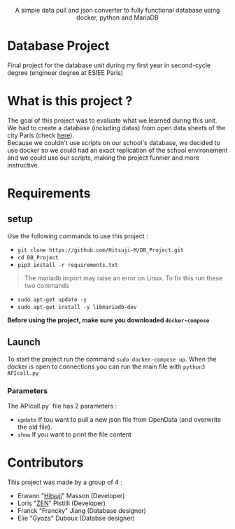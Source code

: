 <p align="center">
A simple data pull and json converter to fully functional database using docker, python and MariaDB<br>
</p>



# Database Project

Final project for the database unit during my first year in second-cycle degree (engineer degree at ESIEE Paris)

# What is this project ?
The goal of this project was to evaluate what we learned during this unit. We had to create a database (including datas) from open data sheets of the city Paris (check [here](https://opendata.paris.fr/pages/home/)).
<br>
Because we couldn't use scripts on our school's database, we decided to use docker so we could had an exact replication of the school environement and we could use our scripts, making the project funnier and more instructive.

# Requirements
## setup
Use the following commands to use this project :
- `git clone https://github.com/Hitsuji-M/DB_Project.git`
- `cd DB_Project`
- `pip3 install -r requirements.txt`

> The mariadb import may raise an error on Linux. To fix this run these two commands
- `sudo apt-get update -y`
- `sudo apt-get install -y libmariadb-dev`

**Before using the project, make sure you downloaded `docker-compose`**

## Launch
To start the project run the command `sudo docker-compose up`. When the docker is open to connections you can run the main file with `python3 APIcall.py`

### Parameters
The ̀APIcall.py` file has 2 parameters :
- `update` If tou want to pull a new json file from OpenData (and overwrite the old file).
-  `show` If you want to print the file content

# Contributors
This project was made by a group of 4 :
- Erwann "[Hitsuji](https://github.com/Hitsuji-M)" Masson (Developer)
- Loris "[ZEN](https://github.com/Lolozendev)" Pistilli (Developer)
- Franck "Francky" Jiang (Database designer) 
- Elie "Gyoza" Duboux (Databse designer)
